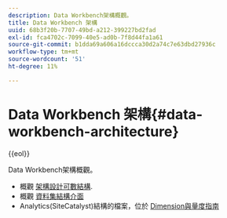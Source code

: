 ```yaml
---
description: Data Workbench架構概觀。
title: Data Workbench 架構
uuid: 68b3f20b-7707-49bd-a212-399227bd2fad
exl-id: fca4702c-7099-40e5-ad0b-7f8d44fa1a61
source-git-commit: b1dda69a606a16dccca30d2a74c7e63dbd27936c
workflow-type: tm+mt
source-wordcount: '51'
ht-degree: 11%

---
```


# Data Workbench 架構{#data-workbench-architecture}

{{eol}}

Data Workbench架構概觀。

* 概觀 [架構設計可數結構](../../../home/dwb-implement-overview/dwb-implement-architecture/dwb-implement-arch-countable.md#concept-9b8b9c5e0f7341699e14bb9e3be56a51).
* 概觀 [資料集結構介面](https://experienceleague.adobe.com/docs/data-workbench/using/client/admin-ui/c-dtst-sch-intrf.html)
* Analytics(SiteCatalyst)結構的檔案，位於 [Dimension與量度指南](/help/home/assets/dwb-analytics-implementation.pdf)
